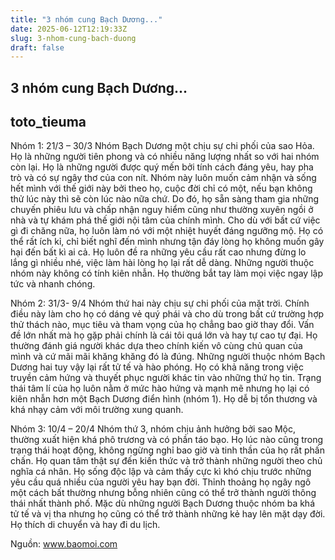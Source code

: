 ```yaml
---
title: "3 nhóm cung Bạch Dương..."
date: 2025-06-12T12:19:33Z
slug: 3-nhom-cung-bach-duong
draft: false
---
```


## 3 nhóm cung Bạch Dương...

## toto_tieuma

Nhóm 1: 21/3 – 30/3
Nhóm Bạch Dương một chịu sự chi phối của sao Hỏa. Họ là những người tiên phong và có nhiều năng lượng nhất so với hai nhóm còn lại. Họ là những người được quý mến bởi tính cách đáng yêu, hay pha trò và có sự ngây thơ của con nít. Nhóm này luôn muốn cảm nhận và sống hết mình với thế giới này bởi theo họ, cuộc đời chỉ có một, nếu bạn không thử lúc này thì sẽ còn lúc nào nữa chứ. Do đó, họ sẵn sàng tham gia những chuyến phiêu lưu và chấp nhận nguy hiểm cũng như thường xuyên ngồi ở nhà và tự khám phá thế giới nội tâm của chính mình. Cho dù với bất cứ việc gì đi chăng nữa, họ luôn làm nó với một nhiệt huyết đáng ngưỡng mộ.
Họ có thể rất ích kỉ, chỉ biết nghĩ đến mình nhưng tận đáy lòng họ không muốn gây hại đến bất kì ai cả. Họ luôn đề ra những yêu cầu rất cao nhưng đừng lo lắng gì nhiều nhé, việc làm hài lòng họ lại rất dễ dàng. Những người thuộc nhóm này không có tính kiên nhẫn. Họ thường bắt tay làm mọi việc ngay lập tức và nhanh chóng.


Nhóm 2: 31/3- 9/4
Nhóm thứ hai này chịu sự chi phối của mặt trời. Chính điều này làm cho họ có dáng vẻ quý phái và cho dù trong bất cứ trường hợp thử thách nào, mục tiêu và tham vọng của họ chẳng bao giờ thay đổi. Vấn đề lớn nhất mà họ gặp phải chính là cái tôi quá lớn và hay tự cao tự đại. Họ thường đánh giá người khác dựa theo chính kiến vô cùng chủ quan của mình và cứ mãi mãi khăng khăng đó là đúng. 
Những người thuộc nhóm Bạch Dương hai tuy vậy lại rất tử tế và hào phóng. Họ có khả năng trong việc truyền cảm hứng và thuyết phục người khác tin vào những thứ họ tin. Trạng thái tâm lí của họ luôn nằm ở mức hào hứng và mạnh mẽ nhưng họ lại có kiên nhẫn hơn một Bạch Dương điển hình (nhóm 1). Họ dễ bị tổn thương và khá nhạy cảm với môi trường xung quanh.

Nhóm 3: 10/4 – 20/4
Nhóm thứ 3, nhóm chịu ảnh hưởng bởi sao Mộc, thường xuất hiện khá phô trương và có phần táo bạo. Họ lúc nào cũng trong trạng thái hoạt động, không ngừng nghỉ bao giờ và tinh thần của họ rất phấn chấn. Họ quan tâm thật sự đến kiến thức và trở thành những người theo chủ nghĩa cá nhân.
Họ sống độc lập và cảm thấy cực kì khó chịu trước những yêu cầu quá nhiều của người yêu hay bạn đời. Thỉnh thoảng họ ngây ngô một cách bất thường nhưng bỗng nhiên cũng có thể trở thành người thông thái nhất thành phố. Mặc dù những người Bạch Dương thuộc nhóm ba khá tử tế và vị tha nhưng họ cũng có thể trở thành những kẻ hay lên mặt dạy đời. Họ thích di chuyển và hay đi du lịch.
 
Nguồn: www.baomoi.com